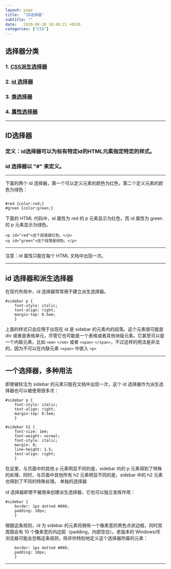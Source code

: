 ```yaml
---
layout: page
title:  "ID选择器"
subtitle: ""
date:   2020-08-30 10:40:21 +0530
categories: ["CSS"]
---
```

## 选择器分类

### 1. [CSS派生选择器](https://kid0724.github.io/css/2020/08/30/CSS%E9%80%89%E6%8B%A9%E5%99%A8.html)

### 2. [id 选择器](https://kid0724.github.io/css/2020/08/30/ID%E9%80%89%E6%8B%A9%E5%99%A8.html)

### 3. [类选择器]()

### 4. [属性选择器]()

---

## ID选择器

### 定义：id选择器可以为标有特定id的HTML元素指定特定的样式。

### id 选择器以 "#" 来定义。

---

下面的两个 id 选择器，第一个可以定义元素的颜色为红色，第二个定义元素的颜色为绿色：

```

#red {color:red;}
#green {color:green;}

```

下面的 HTML 代码中，id 属性为 red 的 p 元素显示为红色，而 id 属性为 green 的 p 元素显示为绿色。

```
<p id="red">这个段落是红色。</p>
<p id="green">这个段落是绿色。</p>
```
---

注意：id 属性只能在每个 HTML 文档中出现一次。

---

## id 选择器和派生选择器


在现代布局中，id 选择器常常用于建立派生选择器。

```
#sidebar p {
	font-style: italic;
	text-align: right;
	margin-top: 0.5em;
	}
```

上面的样式只会应用于出现在 id 是 sidebar 的元素内的段落。这个元素很可能是 div 或者是表格单元，尽管它也可能是一个表格或者其他块级元素。它甚至可以是一个内联元素，比如 ``<em>`` ``</em>`` 或者 ``<span>``
``</span>``，不过这样的用法是非法的，因为不可以在内联元素 `<span>` 中嵌入 `<p>` 

---

## 一个选择器，多种用法

即使被标注为 sidebar 的元素只能在文档中出现一次，这个 id 选择器作为派生选择器也可以被使用很多次：
```
#sidebar p {
	font-style: italic;
	text-align: right;
	margin-top: 0.5em;
	}

#sidebar h2 {
	font-size: 1em;
	font-weight: normal;
	font-style: italic;
	margin: 0;
	line-height: 1.5;
	text-align: right;
	}
```
在这里，与页面中的其他 p 元素明显不同的是，sidebar 内的 p 元素得到了特殊的处理，同时，与页面中其他所有 h2 元素明显不同的是，sidebar 中的 h2 元素也得到了不同的特殊处理。
单独的选择器

id 选择器即使不被用来创建派生选择器，它也可以独立发挥作用：
```
#sidebar {
	border: 1px dotted #000;
	padding: 10px;
	}
```
根据这条规则，id 为 sidebar 的元素将拥有一个像素宽的黑色点状边框，同时其周围会有 10 个像素宽的内边距（padding，内部空白）。老版本的 Windows/IE 浏览器可能会忽略这条规则，除非你特别地定义这个选择器所属的元素：

```div#sidebar {
	border: 1px dotted #000;
	padding: 10px;
	}
```
---
